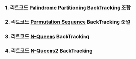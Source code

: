 ### 1. 리트코드 [Palindrome Partitioning](https://leetcode.com/problems/palindrome-partitioning/description/) BackTracking 조합

### 2. 리트코드 [Permutation Sequence](https://leetcode.com/problems/permutation-sequence/description/) BackTracking 순열

### 3. 리트코드 [N-Queens](https://leetcode.com/problems/n-queens/description/) BackTracking

### 4. 리트코드 [N-Queens2](https://leetcode.com/problems/n-queens-ii/description/) BackTracking
